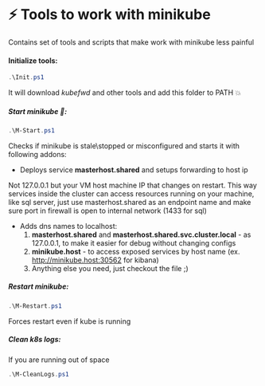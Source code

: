 # :zap: Tools to work with minikube 

Contains set of tools and scripts that make work with minikube less painful

#### Initialize tools:
```powershell
.\Init.ps1
```
It will download *kubefwd* and other tools and add this folder to PATH :boom:


#####  Start minikube  :rocket:: 
```powershell
.\M-Start.ps1
```
Checks if minikube is stale\stopped or misconfigured and starts it with following addons:

- Deploys service **masterhost.shared** and setups forwarding to host ip 

Not 127.0.0.1 but your VM host machine IP that changes on restart. This way services inside the cluster can access resources running on your machine, like sql server, just use masterhost.shared as an endpoint name and make sure port in firewall is open to internal network (1433 for sql)

- Adds dns names to localhost:
    1. **masterhost.shared** and **masterhost.shared.svc.cluster.local** - as 127.0.0.1, to make it easier for debug without changing configs
    2. **minikube.host** - to access exposed services by host name (ex. http://minikube.host:30562 for kibana)
    3. Anything else you need, just checkout the file ;)


##### Restart minikube: 
```powershell
.\M-Restart.ps1
```
Forces restart even if kube is running

##### Clean k8s logs:
If you are running out of space 
```powershell
.\M-CleanLogs.ps1
```


